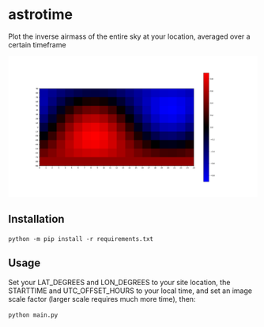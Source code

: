 # astrotime

Plot the inverse airmass of the entire sky at your location, averaged over a certain timeframe

![example image](airmass.png)

## Installation

`python -m pip install -r requirements.txt`

## Usage

Set your LAT_DEGREES and LON_DEGREES to your site location, the STARTTIME and UTC_OFFSET_HOURS to your local time, and set an image scale factor (larger scale requires much more time), then:

`python main.py`
